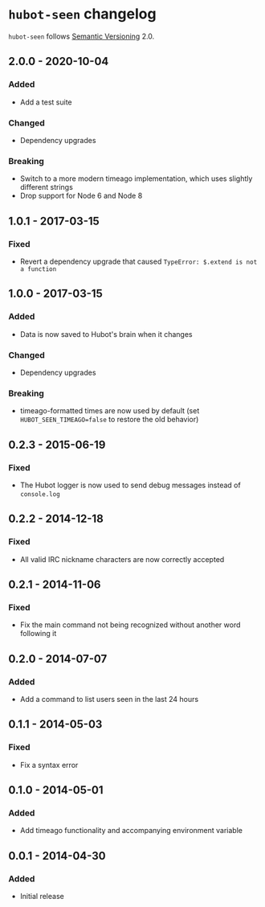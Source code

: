 # `hubot-seen` changelog

`hubot-seen` follows [Semantic Versioning][1] 2.0.

## 2.0.0 - 2020-10-04

### Added

* Add a test suite

### Changed

* Dependency upgrades

### Breaking

* Switch to a more modern timeago implementation, which uses slightly different strings
* Drop support for Node 6 and Node 8

## 1.0.1 - 2017-03-15

### Fixed

* Revert a dependency upgrade that caused `TypeError: $.extend is not a function`

## 1.0.0 - 2017-03-15

### Added

* Data is now saved to Hubot's brain when it changes

### Changed

* Dependency upgrades

### Breaking

* timeago-formatted times are now used by default (set `HUBOT_SEEN_TIMEAGO=false` to restore the old behavior)

## 0.2.3 - 2015-06-19

### Fixed

* The Hubot logger is now used to send debug messages instead of `console.log`

## 0.2.2 - 2014-12-18

### Fixed

* All valid IRC nickname characters are now correctly accepted

## 0.2.1 - 2014-11-06

### Fixed

* Fix the main command not being recognized without another word following it

## 0.2.0 - 2014-07-07

### Added

* Add a command to list users seen in the last 24 hours

## 0.1.1 - 2014-05-03

### Fixed

* Fix a syntax error

## 0.1.0 - 2014-05-01

### Added

* Add timeago functionality and accompanying environment variable

## 0.0.1 - 2014-04-30

### Added

* Initial release

 [1]: https://semver.org/
